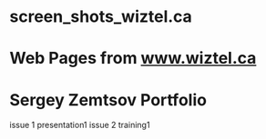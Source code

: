 # screen_shots_wiztel.ca
# Web Pages from www.wiztel.ca
# Sergey Zemtsov Portfolio

issue 1 presentation1
issue 2 training1
